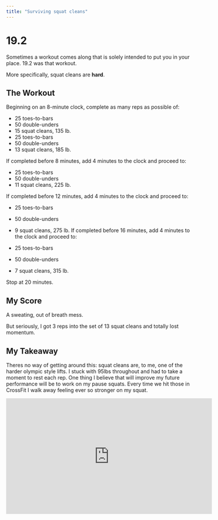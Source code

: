 ```yaml
---
title: "Surviving squat cleans"
---
```


# 19.2

Sometimes a workout comes along that is solely intended to put you in your place. 19.2 was that workout. 

More specifically, squat cleans are **hard**.


## The Workout

Beginning on an 8-minute clock, complete as many reps as possible of:
- 25 toes-to-bars
- 50 double-unders
- 15 squat cleans, 135 lb.
- 25 toes-to-bars
- 50 double-unders
- 13 squat cleans, 185 lb.

If completed before 8 minutes, add 4 minutes to the clock and proceed to:
- 25 toes-to-bars
- 50 double-unders
- 11 squat cleans, 225 lb.

If completed before 12 minutes, add 4 minutes to the clock and proceed to:
- 25 toes-to-bars
- 50 double-unders
- 9 squat cleans, 275 lb.
If completed before 16 minutes, add 4 minutes to the clock and proceed to:

- 25 toes-to-bars
- 50 double-unders
- 7 squat cleans, 315 lb.

Stop at 20 minutes.


## My Score

A sweating, out of breath mess.

But seriously, I got 3 reps into the set of 13 squat cleans and totally lost momentum.


## My Takeaway

Theres no way of getting around this: squat cleans are, to me, one of the harder olympic style lifts. I stuck with 95lbs throughout and had to take a moment to rest each rep. One thing I believe that will improve my future performance will be to work on my pause squats. Every time we hit those in CrossFit I walk away feeling ever so stronger on my squat. 


<iframe width="560" height="315" src="https://www.youtube.com/embed/X1l-H0L1m2k" frameborder="0" allow="accelerometer; autoplay; encrypted-media; gyroscope; picture-in-picture" allowfullscreen></iframe>
